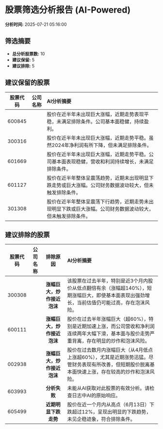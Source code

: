 # 股票筛选分析报告 (AI-Powered)

**分析时间:** 2025-07-21 05:16:00

## 筛选摘要

- **总分析股票数:** 10
- **建议保留:** 5
- **建议排除:** 5

## 建议保留的股票

| 股票代码 | 公司名称 | AI分析摘要 |
|:---:|:---:|:---|
| 600845 |  | 股价在近半年未出现巨大涨幅，近期走势表现平稳，未满足排除条件。公司基本面稳健，持续盈利。 |
| 300316 |  | 股价在近半年未出现巨大涨幅，近期走势平稳。虽然2024年净利润有所下降，但未满足排除条件。 |
| 601669 |  | 股价在近半年未出现巨大涨幅，近期走势平稳。公司基本面表现稳健，营收和利润持续增长，未满足排除条件。 |
| 601127 |  | 股价在近半年整体呈震荡趋势，近期未出现明显下跌走势或巨大涨幅。公司财务数据波动较大，但未触发排除条件。 |
| 301308 |  | 股价在近半年整体呈震荡下行趋势，近期走势未出现明显下跌或巨大涨幅。公司财务数据波动较大，但未触发排除条件。 |

## 建议排除的股票

| 股票代码 | 公司名称 | 排除原因 | AI分析摘要 |
|:---:|:---:|:---:|:---|
| 300308 |  | **涨幅巨大，炒作接近泡沫** | 该股票在过去半年，特别是近3个月内股价从低点翻倍有余（涨幅超140%），短期涨幅巨大，即使基本面表现出强劲增长，当前估值仍可能过高，存在泡沫风险。 |
| 600111 |  | **涨幅巨大，炒作接近泡沫** | 股价在过去半年涨幅巨大（超60%），特别是近期加速上涨，而公司营收和净利润连续两年大幅下滑，基本面与股价走势严重背离，存在明显的炒作和泡沫风险。 |
| 002938 |  | **涨幅巨大，炒作接近泡沫** | 股价在过去数月内涨幅巨大（从4月低点上涨超60%），尤其是近期涨势迅猛。尽管财务表现有所改善，但短期股价脱离基本面快速上涨，存在较高的炒作和泡沫风险。 |
| 603993 |  | **分析失败** | 未能从AI获取对此股票的有效分析。请检查日志中AI的原始响应。 |
| 605499 |  | **近期明显下跌走势** | 股价在近一个月内从高点（6月13日）下跌超过12%，呈现出明显的下跌趋势，未见企稳迹象，符合排除条件。 |
